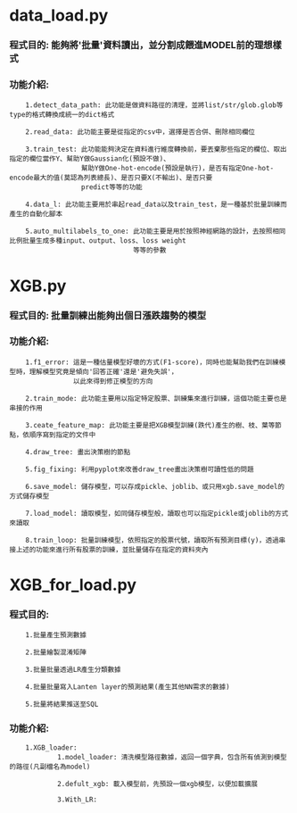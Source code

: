 # data_load.py
### 程式目的: 能夠將'批量'資料讀出，並分割成餵進MODEL前的理想樣式
### 功能介紹:
        1.detect_data_path: 此功能是做資料路徑的清理，並將list/str/glob.glob等type的格式轉換成統一的dict格式
        
        2.read_data: 此功能主要是從指定的csv中，選擇是否合併、刪除相同欄位
        
        3.train_test: 此功能能夠決定在資料進行維度轉換前，要丟棄那些指定的欄位、取出指定的欄位當作Y、幫助Y做Gaussian化(預設不做)、
                      幫助Y做One-hot-encode(預設是執行)，是否有指定One-hot-encode最大的值(莫認為列表總長)、是否只要X(不輸出)、是否只要
                      predict等等的功能
                      
        4.data_l: 此功能主要用於串起read_data以及train_test，是一種基於批量訓練而產生的自動化腳本
        
        5.auto_multilabels_to_one: 此功能主要是用於按照神經網路的設計，去按照相同比例批量生成多種input、output、loss、loss weight
                                   等等的參數
     
     
# XGB.py
### 程式目的: 批量訓練出能夠出個日漲跌趨勢的模型
### 功能介紹: 
        1.f1_error: 這是一種估量模型好壞的方式(F1-score)，同時也能幫助我們在訓練模型時，理解模型究竟是傾向'回答正確'還是'避免失誤'，
                    以此來得到修正模型的方向
        
        2.train_mode: 此功能主要用以指定特定股票、訓練集來進行訓練，這個功能主要也是串接的作用
        
        3.ceate_feature_map: 此功能主要是把XGB模型訓練(跌代)產生的樹、枝、葉等節點，依順序寫到指定的文件中
        
        4.draw_tree: 畫出決策樹的節點
        
        5.fig_fixing: 利用pyplot來改善draw_tree畫出決策樹可讀性低的問題
        
        6.save_model: 儲存模型，可以存成pickle、joblib、或只用xgb.save_model的方式儲存模型
        
        7.load_model: 讀取模型，如同儲存模型般，讀取也可以指定pickle或joblib的方式來讀取
        
        8.train_loop: 批量訓練模型，依照指定的股票代號，讀取所有預測目標(y)，透過串接上述的功能來進行所有股票的訓練，並批量儲存在指定的資料夾內


# XGB_for_load.py
### 程式目的: 
        1.批量產生預測數據
        
        2.批量繪製混淆矩陣
        
        3.批量批量透過LR產生分類數據
        
        4.批量批量寫入Lanten layer的預測結果(產生其他NN需求的數據)
        
        5.批量將結果推送至SQL
        
### 功能介紹: 
        1.XGB_loader: 
                1.model_loader: 清洗模型路徑數據，返回一個字典，包含所有偵測到模型的路徑(凡副檔名為model)
                
                2.defult_xgb: 載入模型前，先預設一個xgb模型，以便加載擴展
                
                3.With_LR: 
